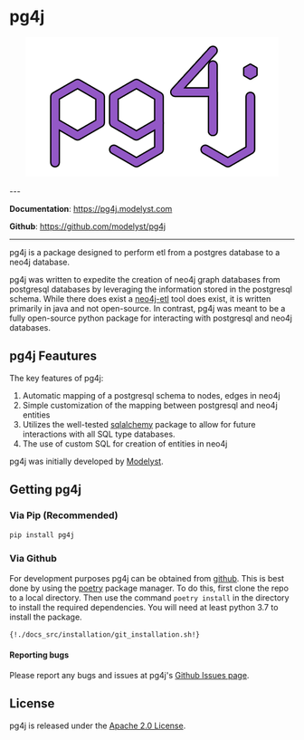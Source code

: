 <!--
   Copyright 2021 Modelyst LLC

   Licensed under the Apache License, Version 2.0 (the "License");
   you may not use this file except in compliance with the License.
   You may obtain a copy of the License at

       http://www.apache.org/licenses/LICENSE-2.0

   Unless required by applicable law or agreed to in writing, software
   distributed under the License is distributed on an "AS IS" BASIS,
   WITHOUT WARRANTIES OR CONDITIONS OF ANY KIND, either express or implied.
   See the License for the specific language governing permissions and
   limitations under the License.
 -->

# pg4j

<p align="center">
  <a href="https://www.pg4j.modelyst.com"><img src="docs/img/pg4j_logo.png" alt="pg4j"></a>
</p>
---

**Documentation**: <a href="https://pg4j.modelyst.com" target="_blank">https://pg4j.modelyst.com</a>

**Github**: <a href="https://github.com/modelyst/pg4j" target="_blank">https://github.com/modelyst/pg4j</a>

---

pg4j is a package designed to perform etl from a postgres database to a neo4j database.

pg4j was written to expedite the creation of neo4j graph databases from postgresql databases by leveraging the information stored in the postgresql schema. While there does exist a [neo4j-etl](https://neo4j.com/labs/etl-tool/) tool does exist, it is written primarily in java and not open-source. In contrast, pg4j was meant to be a fully open-source python package for interacting with postgresql and neo4j databases.

## pg4j Feautures

The key features of pg4j:

1.  Automatic mapping of a postgresql schema to nodes, edges in neo4j
2.  Simple customization of the mapping between postgresql and neo4j entities
3.  Utilizes the well-tested [sqlalchemy](https://www.sqlalchemy.org/) package to allow for future interactions with all SQL type databases.
4.  The use of custom SQL for creation of entities in neo4j

pg4j was initially developed by [Modelyst](https://www.modelyst.com/).

## Getting pg4j

### Via Pip (Recommended)

```Bash
pip install pg4j
```

### Via Github

For development purposes pg4j can be obtained from [github](https://github.com/modelyst/pg4j). This is best done by using the [poetry](https://python-poetry.org/) package manager. To do this, first clone the repo to a local directory. Then use the command `poetry install` in the directory to install the required dependencies. You will need at least python 3.7 to install the package.

```Bash
{!./docs_src/installation/git_installation.sh!}
```

#### Reporting bugs

Please report any bugs and issues at pg4j's [Github Issues
page](https://github.com/modelyst/pg4j/issues).

## License

pg4j is released under the [Apache 2.0 License](license/).

